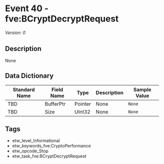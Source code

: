 # Event 40 - fve:BCryptDecryptRequest
###### Version: 0

## Description
None

## Data Dictionary
|Standard Name|Field Name|Type|Description|Sample Value|
|---|---|---|---|---|
|TBD|BufferPtr|Pointer|None|`None`|
|TBD|Size|UInt32|None|`None`|

## Tags
* etw_level_Informational
* etw_keywords_fve:CryptoPerformance
* etw_opcode_Stop
* etw_task_fve:BCryptDecryptRequest